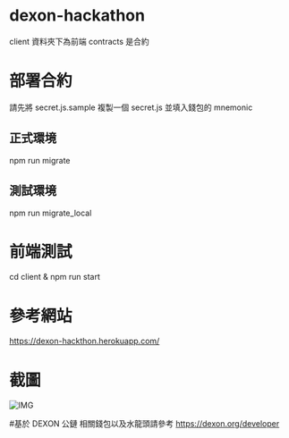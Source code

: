 # dexon-hackathon

client 資料夾下為前端
contracts 是合約

# 部署合約

請先將 secret.js.sample 複製一個 secret.js 並填入錢包的 mnemonic

## 正式環境

npm run migrate

## 測試環境

npm run migrate_local

# 前端測試

cd client & npm run start

# 參考網站

https://dexon-hackthon.herokuapp.com/

# 截圖

![IMG](https://imgur.com/Ojx5OrZ)

#基於 DEXON 公鏈
相關錢包以及水龍頭請參考
https://dexon.org/developer
